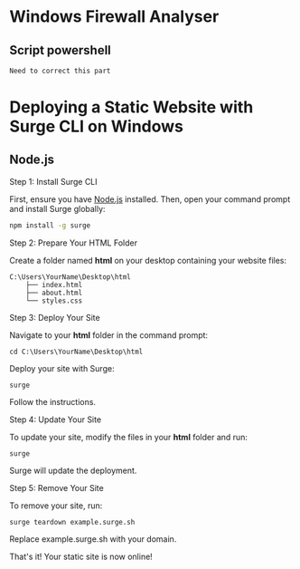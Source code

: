 # Windows Firewall Analyser
## Script powershell

```powershell
Need to correct this part
```

# Deploying a Static Website with Surge CLI on Windows
## Node.js

Step 1: Install Surge CLI

First, ensure you have [Node.js](https://nodejs.org/) installed. Then, open your command prompt and install Surge globally:

```bash
npm install -g surge
```
Step 2: Prepare Your HTML Folder

Create a folder named <b>html</b> on your desktop containing your website files:

```
C:\Users\YourName\Desktop\html
    ├── index.html
    ├── about.html
    └── styles.css
```

Step 3: Deploy Your Site

Navigate to your <b>html</b> folder in the command prompt:

```
cd C:\Users\YourName\Desktop\html
```

Deploy your site with Surge:

```
surge
```

Follow the instructions.

Step 4: Update Your Site

To update your site, modify the files in your <b>html</b> folder and run:

```
surge
```

Surge will update the deployment.

Step 5: Remove Your Site

To remove your site, run:

```
surge teardown example.surge.sh
```

Replace example.surge.sh with your domain.

That's it! Your static site is now online!





